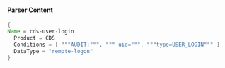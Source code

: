 #### Parser Content
```Java
{
Name = cds-user-login
  Product = CDS
  Conditions = [ """AUDIT:""", """ uid=""", """type=USER_LOGIN""" ]
  DataType = "remote-logon"
}
```